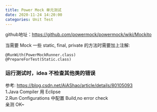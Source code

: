 ```yaml
---
title: Power Mock 单元测试
date: 2020-11-24 14:20:00
categories: Unit Test
---
```


github地址：https://github.com/powermock/powermock/wiki/Mockito  

当需要 Mock 一些 static, final, private 的方法时需要加上注解:  
```
@RunWith(PowerMockRunner.class)
@PrepareForTest(Static.class)
```

### 运行测试时，idea 不检查其他类的错误
参考: https://blog.csdn.net/AiAShao/article/details/80105093  
1.Java Compiler 用 Eclipse  
2.Run Configurations 中配置 Build,no error check  
亲测 OK~
